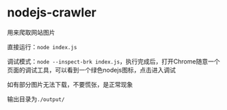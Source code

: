 # nodejs-crawler

用来爬取网站图片

直接运行：`node index.js`

调试模式：`node --inspect-brk index.js`，执行完成后，打开Chrome随意一个页面的调试工具，可以看到一个绿色nodejs图标，点击进入调试

如有部分图片无法下载，不要慌张，是正常现象

输出目录为`./output/`
